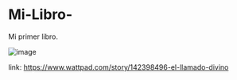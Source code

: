 # Mi-Libro-

Mi primer libro.


![image](https://github.com/JoanDaniel18/Mi-Libro-/assets/71899829/409c207d-a036-4e3a-87bc-81389ec70ca3)



link: 
https://www.wattpad.com/story/142398496-el-llamado-divino

